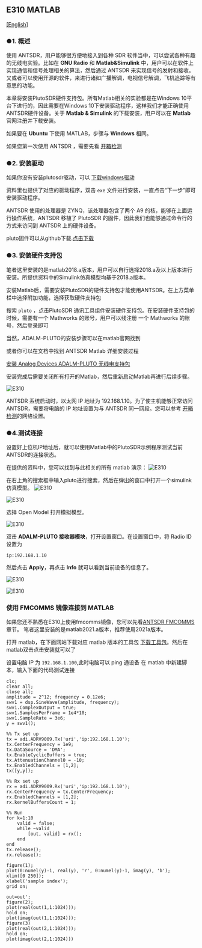 ## E310 MATLAB 

[[English]](../../../../device_and_usage_manual/ANTSDR_E_Series_Module/ANTSDR_E310_Reference_Manual/AntsdrE310_matlab.html)

### ●1. 概述

使用 ANTSDR，用户能够很方便地接入到各种 SDR 软件当中，可以尝试各种有趣的无线电实验。比如在 **GNU Radio** 和 **Matlab&Simulink** 中，用户可以在软件上实现通信和信号处理相关的算法，然后通过 ANTSDR 来实现信号的发射和接收。又或者可以使用开源的软件，来进行诸如广播解调，电视信号解调，飞机追踪等有意思的功能。

本章将安装PlutoSDR硬件支持包。所有Matlab相关的实验都是在Windows 10平台下进行的，因此需要在Windows 10下安装驱动程序，这样我们才能正确使用ANTSDR硬件设备。关于 **Matlab & Simulink** 的下载安装，用户可以在 **Matlab** 官网注册并下载安装。

如果要在 **Ubuntu** 下使用 MATLAB，步骤与 **Windows** 相同。

如果您第一次使用 ANTSDR ，需要先看 [开箱检测](./AntsdrE310_Unpacking_examination_cn.md)

### ●2. 安装驱动

如果你没有安装plutosdr驱动，可以
[下载windows驱动](https://wiki.analog.com/university/tools/pluto/drivers/windows)

资料里也提供了对应的驱动程序，双击 `exe` 文件进行安装，一直点击“下一步”即可安装驱动程序。

ANTSDR 使用的处理器是 ZYNQ，该处理器包含了两个 A9 的核，能够在上面运行操作系统，ANTSDR 移植了 PlutoSDR 的固件，因此我们也能够通过命令行的方式来访问到 ANTSDR 上的硬件设备。

pluto固件可以从github下载.[点击下载](https://github.com/MicroPhase/antsdr-fw-patch/releases)

### ●3. 安装硬件支持包

笔者这里安装的是matlab2018.a版本，用户可以自行选择2018.a及以上版本进行安装。所提供资料中的Simulink仿真模型均基于2018.a版本。

安装Matlab后，需要安装PlutoSDR的硬件支持包才能使用ANTSDR。在上方菜单栏中选择附加功能，选择获取硬件支持包

搜索 `pluto` ，点击PlutoSDR 通讯工具组件安装硬件支持包。在安装硬件支持包的时候，需要有一个 Mathworks 的账号，用户可以线注册
一个 Mathworks 的账号，然后登录即可

当然，ADALM-PLUTO的安装步骤可以在matlab官网找到

或者你可以在文档中找到 ANTSDR Matlab 详细安装过程

[安装 Analog Devices ADALM-PLUTO 无线电支持包](https://ww2.mathworks.cn/help/comm/plutoradio/ug/install-support-package-for-pluto-radio.html)

安装完成后需要关闭所有打开的Matlab，然后重新启动Matlab再进行后续步骤。

![E310](./ANTSDR_E310_Reference_Manual.assets/E310_connect_.png)

ANTSDR 系统启动时，以太网 IP 地址为 192.168.1.10。为了使主机能够正常访问 ANTSDR，需要将电脑的 IP 地址设置为与 ANTSDR 同一网段。您可以参考 [开箱检测](./AntsdrE310_Unpacking_examination_cn.md)的网络设置。 


### ●4.测试连接

设置好上位机IP地址后，就可以使用Matlab中的PlutoSDR示例程序测试当前ANTSDR的连接状态。

在提供的资料中，您可以找到与此相关的所有 matlab 演示：
![E310](./ANTSDR_E310_Reference_Manual.assets/matlab_all_demo.png)

在右上角的搜索框中输入pluto进行搜索，然后在弹出的窗口中打开一个simulink仿真模型。
![E310](./ANTSDR_E310_Reference_Manual.assets/matlab_pluto.png)

![E310](./ANTSDR_E310_Reference_Manual.assets/matlab_pluto_demo.png)

选择 Open Model 打开模拟模型。

![E310](./ANTSDR_E310_Reference_Manual.assets/matlab_ADALM-PLUTO.png)

双击 **ADALM-PLUTO 接收器模块**，打开设置窗口。在设置窗口中，将 Radio ID 设置为

```
ip:192.168.1.10
```

然后点击 **Apply**，再点击 **Info** 就可以看到当前设备的信息了。

![E310](./ANTSDR_E310_Reference_Manual.assets/matlab_demo_infoip.png)

![E310](./ANTSDR_E310_Reference_Manual.assets/matlab_demo_info.png)

### 使用 FMCOMMS 镜像连接到 MATLAB

如果您还不熟悉在E310上使用fmcomms镜像，您可以先看[ANTSDR FMCOMMS](./AntsdrE310_fmcomms_cn.md) 章节。
笔者这里安装的是matlab2021.a版本，推荐使用2021a版本。

打开 matlab，在下面网站下载对应 matlab 版本的工具包 [下载工具包](https://github.com/analogdevicesinc/TransceiverToolbox/releases)。然后在matlab双击点击安装就可以了

设置电脑 IP 为 `192.168.1.100`,此时电脑可以 ping 通设备
在 matlab 中新建脚本，输入下面的代码测试连接
```
clc;
clear all;
close all;
amplitude = 2^12; frequency = 0.12e6;
swv1 = dsp.SineWave(amplitude, frequency);
swv1.ComplexOutput = true;
swv1.SamplesPerFrame = 1e4*10;
swv1.SampleRate = 3e6;
y = swv1();

%% Tx set up
tx = adi.ADRV9009.Tx('uri','ip:192.168.1.10');
tx.CenterFrequency = 1e9;
tx.DataSource = 'DMA';
tx.EnableCyclicBuffers = true;
tx.AttenuationChannel0 = -10;
tx.EnabledChannels = [1,2];
tx([y,y]);

%% Rx set up
rx = adi.ADRV9009.Rx('uri','ip:192.168.1.10');
rx.CenterFrequency = tx.CenterFrequency;
rx.EnabledChannels = [1,2];
rx.kernelBuffersCount = 1;

%% Run
for k=1:10
    valid = false;
    while ~valid
        [out, valid] = rx();
    end
end
tx.release();
rx.release();

figure(1); 
plot(0:numel(y)-1, real(y), 'r', 0:numel(y)-1, imag(y), 'b'); 
xlim([0 250]); 
xlabel('sample index'); 
grid on;

out=out';
figure(2); 
plot(real(out(1,1:1024)));
hold on;
plot(imag(out(1,1:1024)));
figure(3) 
plot(real(out(2,1:1024)));
hold on;
plot(imag(out(2,1:1024)))
```